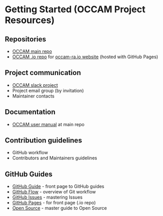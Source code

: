 # Getting Started (OCCAM Project Resources)


## Repositories
* [OCCAM main repo](http://www.github.com/occam-ra/occam)
* [OCCAM .io repo](http://www.github.com/occam-ra/occam-ra.github.io) for [occam-ra.io website](http://www.occam-ra.io) (hosted with GitHub Pages)

## Project communication
* [OCCAM slack project](http://occam-dev.slack.com)
* Project email group (by invitation)
* Maintainer contacts

## Documentation
* [OCCAM user manual](https://github.com/gdcutting/occam/tree/master/doc) at main repo

## Contribution guidelines
* GitHub workflow
* Contributors and Maintainers guidelines

## GitHub Guides
* [GitHub Guide](https://guides.github.com/) - front page to GitHub guides
* [GitHub Flow](https://guides.github.com/introduction/flow/) - overview of Git workflow
* [GitHub Issues](https://guides.github.com/features/issues/) - mastering Issues
* [GitHub Pages](https://guides.github.com/features/issues/) - for front page (.io repo)
* [Open Source](https://opensource.guide/) - master guide to Open Source
